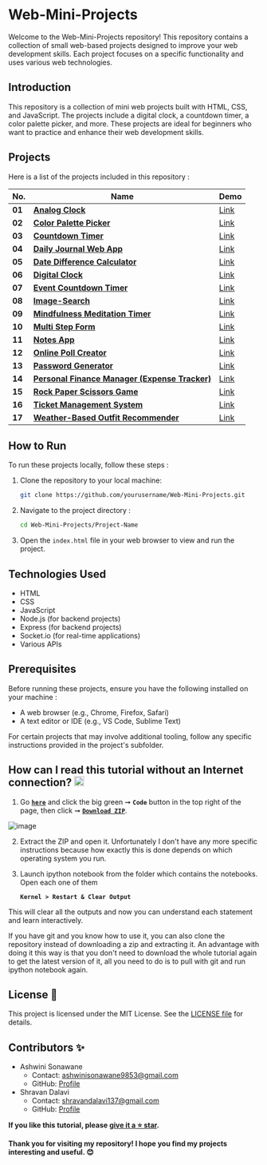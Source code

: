 # Web-Mini-Projects
Welcome to the Web-Mini-Projects repository! This repository contains a collection of small web-based projects designed to improve your web development skills. Each project focuses on a specific functionality and uses various web technologies.

## Introduction
This repository is a collection of mini web projects built with HTML, CSS, and JavaScript. The projects include a digital clock, a countdown timer, a color palette picker, and more. These projects are ideal for beginners who want to practice and enhance their web development skills.

## Projects
Here is a list of the projects included in this repository :

| **No.** | **Name** |  **Demo** |
| ------- | -------- | -------- | 
|  **01** | [**Analog Clock**](https://github.com/SonawaneAshwini/Web-Mini-Projects/tree/main/projects/Analog%20Clock) | [Link]() | 
|  **02** | [**Color Palette Picker**](https://github.com/SonawaneAshwini/Web-Mini-Projects/tree/main/projects/Color%20Palette%20Picker) | [Link](https://codepen.io/Ashwini-Sonawane/pen/dyBWwBK) | 
|  **03** | [**Countdown Timer**](https://github.com/SonawaneAshwini/Web-Mini-Projects/tree/main/projects/Countdown%20Timer)  | [Link](https://codepen.io/Ashwini-Sonawane/pen/xxodMKp) | 
|  **04** | [**Daily Journal Web App**](https://github.com/SonawaneAshwini/Web-Mini-Projects/tree/main/projects/Daily%20Journal%20Web%20App)  | [Link]() |
|  **05** | [**Date Difference Calculator**](https://github.com/SonawaneAshwini/Web-Mini-Projects/tree/main/projects/Date%20Calculate)  | [Link]() | 
|  **06** | [**Digital Clock**](https://github.com/SonawaneAshwini/Web-Mini-Projects/tree/main/projects/Digital%20Clock)  | [Link](https://codepen.io/Ashwini-Sonawane/pen/XWLZNXG) | 
|  **07** | [**Event Countdown Timer**](https://github.com/SonawaneAshwini/Web-Mini-Projects/tree/main/projects/Event%20Countdown%20Timer)  | [Link]() | 
|  **08** | [**Image-Search**](https://github.com/SonawaneAshwini/Web-Mini-Projects/tree/main/projects/Image-Search)  | [Link](https://codepen.io/Ashwini-Sonawane/pen/oNrEYLX) | 
|  **09** | [**Mindfulness Meditation Timer**](https://github.com/SonawaneAshwini/Web-Mini-Projects/tree/main/projects/Mindfulness%20Meditation%20Timer) |[Link](https://57ymkh.csb.app/) | 
|  **10** | [**Multi Step Form**](https://github.com/SonawaneAshwini/Web-Mini-Projects/tree/main/projects/Multi%20Step%20Form)  | [Link](https://7wn8dp.csb.app/) | 
|  **11** | [**Notes App**](https://github.com/SonawaneAshwini/Web-Mini-Projects/tree/main/projects/Notes%20App)  | [Link](https://codepen.io/Ashwini-Sonawane/pen/rNEXaRe) |
|  **12** | [**Online Poll Creator**](https://github.com/SonawaneAshwini/Web-Mini-Projects/tree/main/projects/Online%20Poll%20Creator)  | [Link](https://57ymkh.csb.app/) | 
|  **13** | [**Password Generator**](https://github.com/SonawaneAshwini/Web-Mini-Projects/tree/main/projects/Password%20Generator)  | [Link](https://codepen.io/Ashwini-Sonawane/pen/yLdmydN) |
|  **14** | [**Personal Finance Manager (Expense Tracker)**](https://github.com/SonawaneAshwini/Web-Mini-Projects/tree/main/projects/Personal%20Finance%20Manager)  | [Link](https://codepen.io/Ashwini-Sonawane/pen/oNrKXvp) |
|  **15** | [**Rock Paper Scissors Game**](https://github.com/SonawaneAshwini/Web-Mini-Projects/tree/main/projects/Rock%20Paper%20Scissor%20Game)  | [Link]() | 
|  **16** | [**Ticket Management System**](https://github.com/SonawaneAshwini/Web-Mini-Projects/tree/main/projects/Ticket%20Management)  | [Link](https://2jt5ft.csb.app/) | 
|  **17** | [**Weather-Based Outfit Recommender**](https://github.com/SonawaneAshwini/Web-Mini-Projects/tree/main/projects/Weather%20Based%20Outfit%20Recommender)  | [Link](https://fhrwcx.csb.app/) |


## How to Run
To run these projects locally, follow these steps :
1. Clone the repository to your local machine:
    ```bash
    git clone https://github.com/yourusername/Web-Mini-Projects.git
    ```

2. Navigate to the project directory :
    ```bash
    cd Web-Mini-Projects/Project-Name
    ```
3. Open the `index.html` file in your web browser to view and run the project.

## Technologies Used
- HTML
- CSS
- JavaScript
- Node.js (for backend projects)
- Express (for backend projects)
- Socket.io (for real-time applications)
- Various APIs

## Prerequisites
Before running these projects, ensure you have the following installed on your machine :
- A web browser (e.g., Chrome, Firefox, Safari)
- A text editor or IDE (e.g., VS Code, Sublime Text)

For certain projects that may involve additional tooling, follow any specific instructions provided in the project's subfolder.

## How can I read this tutorial without an Internet connection? <img alt="GIF" src="https://github.com/TheDudeThatCode/TheDudeThatCode/blob/master/Assets/hmm.gif" width="20" />

1. Go [**`here`**](https://github.com/SonawaneAshwini/Web-Mini-Projects) and click the big green ➞  **`Code`** button in the top right of the page, then click ➞ [**`Download ZIP`**](https://github.com/SonawaneAshwini/Web-Mini-Projects/archive/refs/heads/main.zip).

 ![image](https://github.com/user-attachments/assets/5872155c-023d-4046-8a71-0e9bf72d58e1)


2. Extract the ZIP and open it. Unfortunately I don't have any more specific instructions because how exactly this is done depends on which operating system you run.
    
3. Launch ipython notebook from the folder which contains the notebooks. Open each one of them
  
    **`Kernel > Restart & Clear Output`**
    
This will clear all the outputs and now you can understand each statement and learn interactively.

If you have git and you know how to use it, you can also clone the repository instead of downloading a zip and extracting it. An advantage with doing it this way is that you don't need to download the whole tutorial again to get the latest version of it, all you need to do is to pull with git and run ipython notebook again.

## License 📜
This project is licensed under the MIT License. See the [LICENSE file](https://github.com/SonawaneAshwini/Web-Mini-Projects/blob/main/LICENSE) for details.

## Contributors ✨
- Ashwini Sonawane
  - Contact: ashwinisonawane9853@gmail.com
  - GitHub: [Profile](https://github.com/SonawaneAshwini)
- Shravan Dalavi
  - Contact: shravandalavi137@gmail.com
  - GitHub: [Profile]( https://github.com/ShravanDalavi)

**If you like this tutorial, please [give it a ⭐ star](https://github.com/SonawaneAshwini/Web-Mini-Projects).**

**Thank you for visiting my repository! I hope you find my projects interesting and useful. 😊**
